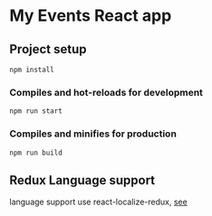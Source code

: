 # My Events React app

## Project setup
```
npm install
```

### Compiles and hot-reloads for development
```
npm run start
```

### Compiles and minifies for production
```
npm run build
```

## Redux Language support
language support use react-localize-redux, [see](https://ryandrewjohnson.github.io/react-localize-redux-docs/#setactivelanguage)